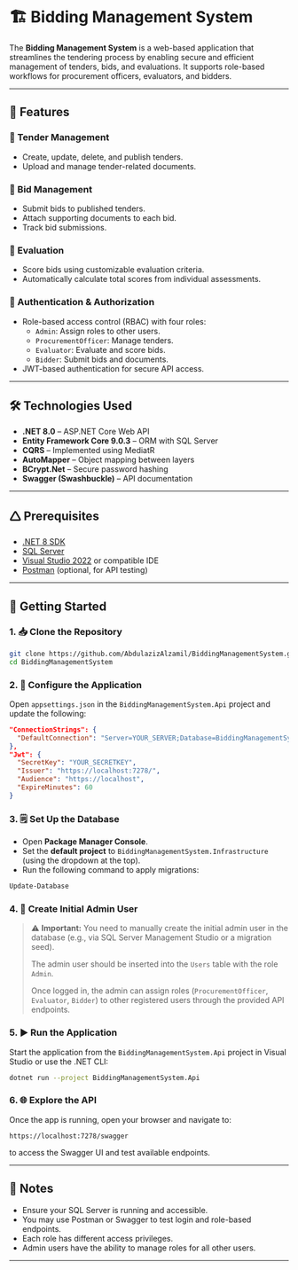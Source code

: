 # 🏗️ Bidding Management System

The **Bidding Management System** is a web-based application that streamlines the tendering process by enabling secure and efficient management of tenders, bids, and evaluations. It supports role-based workflows for procurement officers, evaluators, and bidders.

---

## 🚀 Features

### 🔹 Tender Management
- Create, update, delete, and publish tenders.
- Upload and manage tender-related documents.

### 🔹 Bid Management
- Submit bids to published tenders.
- Attach supporting documents to each bid.
- Track bid submissions.

### 🔹 Evaluation
- Score bids using customizable evaluation criteria.
- Automatically calculate total scores from individual assessments.

### 🔐 Authentication & Authorization
- Role-based access control (RBAC) with four roles:
  - `Admin`: Assign roles to other users.
  - `ProcurementOfficer`: Manage tenders.
  - `Evaluator`: Evaluate and score bids.
  - `Bidder`: Submit bids and documents.
- JWT-based authentication for secure API access.

---

## 🛠️ Technologies Used

- **.NET 8.0** – ASP.NET Core Web API  
- **Entity Framework Core 9.0.3** – ORM with SQL Server  
- **CQRS** – Implemented using MediatR  
- **AutoMapper** – Object mapping between layers  
- **BCrypt.Net** – Secure password hashing  
- **Swagger (Swashbuckle)** – API documentation

---

## 🛆 Prerequisites

- [.NET 8 SDK](https://dotnet.microsoft.com/en-us/download/dotnet/8.0)  
- [SQL Server](https://www.microsoft.com/en-us/sql-server)  
- [Visual Studio 2022](https://visualstudio.microsoft.com/) or compatible IDE  
- [Postman](https://www.postman.com/) (optional, for API testing)

---

## 🚧 Getting Started

### 1. 📥 Clone the Repository

```bash
git clone https://github.com/AbdulazizAlzamil/BiddingManagementSystem.git
cd BiddingManagementSystem
```

### 2. 🔧 Configure the Application

Open `appsettings.json` in the `BiddingManagementSystem.Api` project and update the following:

```json
"ConnectionStrings": {
  "DefaultConnection": "Server=YOUR_SERVER;Database=BiddingManagementSystem;Trusted_Connection=True;MultipleActiveResultSets=true"
},
"Jwt": {
  "SecretKey": "YOUR_SECRETKEY",
  "Issuer": "https://localhost:7278/",
  "Audience": "https://localhost",
  "ExpireMinutes": 60
}
```

### 3. 🗒️ Set Up the Database

- Open **Package Manager Console**.
- Set the **default project** to `BiddingManagementSystem.Infrastructure` (using the dropdown at the top).
- Run the following command to apply migrations:

```powershell
Update-Database
```

### 4. 👤 Create Initial Admin User

> ⚠️ **Important:** You need to manually create the initial admin user in the database (e.g., via SQL Server Management Studio or a migration seed).
>
> The admin user should be inserted into the `Users` table with the role `Admin`.
>
> Once logged in, the admin can assign roles (`ProcurementOfficer`, `Evaluator`, `Bidder`) to other registered users through the provided API endpoints.

### 5. ▶️ Run the Application

Start the application from the `BiddingManagementSystem.Api` project in Visual Studio or use the .NET CLI:

```bash
dotnet run --project BiddingManagementSystem.Api
```

### 6. 🌐 Explore the API

Once the app is running, open your browser and navigate to:

```
https://localhost:7278/swagger
```

to access the Swagger UI and test available endpoints.

---

## 📌 Notes

- Ensure your SQL Server is running and accessible.
- You may use Postman or Swagger to test login and role-based endpoints.
- Each role has different access privileges.
- Admin users have the ability to manage roles for all other users.

---
